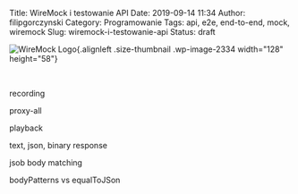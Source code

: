 Title: WireMock i testowanie API
Date: 2019-09-14 11:34
Author: filipgorczynski
Category: Programowanie
Tags: api, e2e, end-to-end, mock, wiremock
Slug: wiremock-i-testowanie-api
Status: draft

![WireMock Logo](https://filipgorczynski.files.wordpress.com/2019/09/wiremock-logo.png?w=128){.alignleft .size-thumbnail .wp-image-2334 width="128" height="58"}

 

recording

proxy-all

playback

text, json, binary response

jsob body matching

bodyPatterns vs equalToJSon
